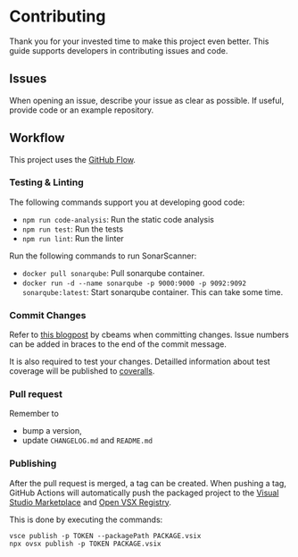 # Contributing
Thank you for your invested time to make this project even better. This guide supports developers in contributing issues and code.

## Issues
When opening an issue, describe your issue as clear as possible. If useful, provide code or an example repository.

## Workflow
This project uses the [GitHub Flow](https://docs.github.com/en/get-started/quickstart/github-flow).

### Testing & Linting
The following commands support you at developing good code:
* `npm run code-analysis`: Run the static code analysis
* `npm run test`: Run the tests
* `npm run lint`: Run the linter

Run the following commands to run SonarScanner:
* `docker pull sonarqube`: Pull sonarqube container.
* `docker run -d --name sonarqube -p 9000:9000 -p 9092:9092 sonarqube:latest`: Start sonarqube container. This can take some time.

### Commit Changes
Refer to [this blogpost](https://cbea.ms/git-commit/#end) by cbeams when committing changes. Issue numbers can be added in braces to the end of the commit message.

It is also required to test your changes. Detailled information about test coverage will be published to [coveralls](https://coveralls.io/github/pascalre/vscode-yaml-sort).

### Pull request
Remember to
* bump a version,
* update `CHANGELOG.md` and `README.md`

### Publishing
After the pull request is merged, a tag can be created. When pushing a tag, GitHub Actions will automatically push the packaged project to the [Visual Studio Marketplace](https://marketplace.visualstudio.com) and [Open VSX Registry](https://open-vsx.org).

This is done by executing the commands:

```
vsce publish -p TOKEN --packagePath PACKAGE.vsix
npx ovsx publish -p TOKEN PACKAGE.vsix
```